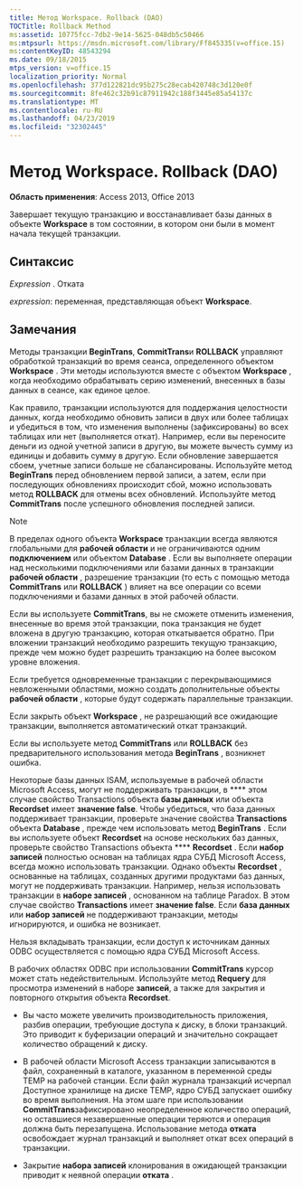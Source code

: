 ```yaml
---
title: Метод Workspace. Rollback (DAO)
TOCTitle: Rollback Method
ms:assetid: 10775fcc-7db2-9e14-5625-048db5c50466
ms:mtpsurl: https://msdn.microsoft.com/library/Ff845335(v=office.15)
ms:contentKeyID: 48543294
ms.date: 09/18/2015
mtps_version: v=office.15
localization_priority: Normal
ms.openlocfilehash: 377d122821dc95b275c28ecab420748c3d120e0f
ms.sourcegitcommit: 8fe462c32b91c87911942c188f3445e85a54137c
ms.translationtype: MT
ms.contentlocale: ru-RU
ms.lasthandoff: 04/23/2019
ms.locfileid: "32302445"
---
```

# <a name="workspacerollback-method-dao"></a>Метод Workspace. Rollback (DAO)

**Область применения**: Access 2013, Office 2013

Завершает текущую транзакцию и восстанавливает базы данных в объекте **Workspace** в том состоянии, в котором они были в момент начала текущей транзакции.

## <a name="syntax"></a>Синтаксис

*Expression* . Отката

*expression*: переменная, представляющая объект **Workspace**.

## <a name="remarks"></a>Замечания

Методы транзакции **BeginTrans**, **CommitTrans**и **ROLLBACK** управляют обработкой транзакций во время сеанса, определенного объектом **Workspace** . Эти методы используются вместе с объектом **Workspace** , когда необходимо обрабатывать серию изменений, внесенных в базы данных в сеансе, как единое целое.

Как правило, транзакции используются для поддержания целостности данных, когда необходимо обновить записи в двух или более таблицах и убедиться в том, что изменения выполнены (зафиксированы) во всех таблицах или нет (выполняется откат). Например, если вы переносите деньги из одной учетной записи в другую, вы можете вычесть сумму из единицы и добавить сумму в другую. Если обновление завершается сбоем, учетные записи больше не сбалансированы. Используйте метод **BeginTrans** перед обновлением первой записи, а затем, если при последующих обновлениях происходит сбой, можно использовать метод **ROLLBACK** для отмены всех обновлений. Используйте метод **CommitTrans** после успешного обновления последней записи.

> [!NOTE]
> В пределах одного объекта **Workspace** транзакции всегда являются глобальными для **рабочей области** и не ограничиваются одним **подключением** или объектом **Database** . Если вы выполняете операции над несколькими подключениями или базами данных в транзакции **рабочей области** , разрешение транзакции (то есть с помощью метода **CommitTrans** или **ROLLBACK** ) влияет на все операции со всеми подключениями и базами данных в этой рабочей области.

Если вы используете **CommitTrans**, вы не сможете отменить изменения, внесенные во время этой транзакции, пока транзакция не будет вложена в другую транзакцию, которая откатывается обратно. При вложении транзакций необходимо разрешить текущую транзакцию, прежде чем можно будет разрешить транзакцию на более высоком уровне вложения.

Если требуется одновременные транзакции с перекрывающимися невложенными областями, можно создать дополнительные объекты **рабочей области** , которые будут содержать параллельные транзакции.

Если закрыть объект **Workspace** , не разрешающий все ожидающие транзакции, выполняется автоматический откат транзакций.

Если вы используете метод **CommitTrans** или **ROLLBACK** без предварительного использования метода **BeginTrans** , возникнет ошибка.

Некоторые базы данных ISAM, используемые в рабочей области Microsoft Access, могут не поддерживать транзакции, в **** этом случае свойство Transactions объекта **базы данных** или объекта **Recordset** имеет **значение false**. Чтобы убедиться, что база данных поддерживает транзакции, проверьте значение свойства **Transactions** объекта **Database** , прежде чем использовать метод **BeginTrans** . Если вы используете объект **Recordset** на основе нескольких баз данных, проверьте свойство Transactions объекта **** **Recordset** . Если **набор записей** полностью основан на таблицах ядра СУБД Microsoft Access, всегда можно использовать транзакции. Однако объекты **Recordset** , основанные на таблицах, созданных другими продуктами баз данных, могут не поддерживать транзакции. Например, нельзя использовать транзакции в **наборе записей** , основанном на таблице Paradox. В этом случае свойство **Transactions** имеет **значение false**. Если **база данных** или **набор записей** не поддерживают транзакции, методы игнорируются, и ошибка не возникает.

Нельзя вкладывать транзакции, если доступ к источникам данных ODBC осуществляется с помощью ядра СУБД Microsoft Access.

В рабочих областях ODBC при использовании **CommitTrans** курсор может стать недействительным. Используйте метод **Requery** для просмотра изменений в наборе **записей**, а также для закрытия и повторного открытия объекта **Recordset**.

- Вы часто можете увеличить производительность приложения, разбив операции, требующие доступа к диску, в блоки транзакций. Это приводит к буферизации операций и значительно сокращает количество обращений к диску.

- В рабочей области Microsoft Access транзакции записываются в файл, сохраненный в каталоге, указанном в переменной среды TEMP на рабочей станции. Если файл журнала транзакций исчерпал Доступное хранилище на диске TEMP, ядро СУБД запускает ошибку во время выполнения. На этом шаге при использовании **CommitTrans**зафиксировано неопределенное количество операций, но оставшиеся незавершенные операции теряются и операция должна быть перезапущена. Использование метода **отката** освобождает журнал транзакций и выполняет откат всех операций в транзакции.

- Закрытие **набора записей** клонирования в ожидающей транзакции приводит к неявной операции **отката** .

